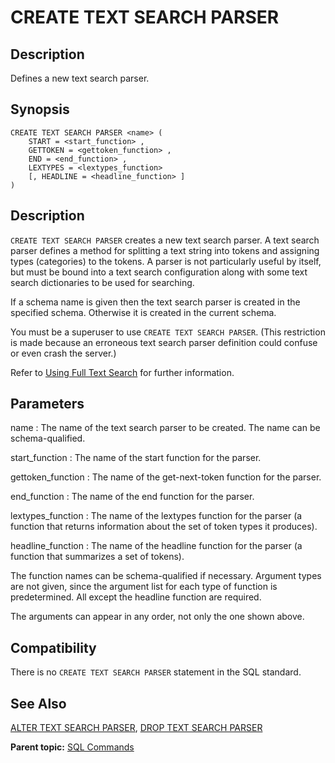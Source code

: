 # CREATE TEXT SEARCH PARSER 

## Description 

Defines a new text search parser.

## Synopsis 

``` {#sql_command_synopsis}
CREATE TEXT SEARCH PARSER <name> (
    START = <start_function> ,
    GETTOKEN = <gettoken_function> ,
    END = <end_function> ,
    LEXTYPES = <lextypes_function>
    [, HEADLINE = <headline_function> ]
)
```

## Description 

`CREATE TEXT SEARCH PARSER` creates a new text search parser. A text search parser defines a method for splitting a text string into tokens and assigning types \(categories\) to the tokens. A parser is not particularly useful by itself, but must be bound into a text search configuration along with some text search dictionaries to be used for searching.

If a schema name is given then the text search parser is created in the specified schema. Otherwise it is created in the current schema.

You must be a superuser to use `CREATE TEXT SEARCH PARSER`. \(This restriction is made because an erroneous text search parser definition could confuse or even crash the server.\)

Refer to [Using Full Text Search](../../admin_guide/textsearch/full-text-search.html#full-text-search) for further information.

## Parameters 

name
:   The name of the text search parser to be created. The name can be schema-qualified.

start\_function
:   The name of the start function for the parser.

gettoken\_function
:   The name of the get-next-token function for the parser.

end\_function
:   The name of the end function for the parser.

lextypes\_function
:   The name of the lextypes function for the parser \(a function that returns information about the set of token types it produces\).

headline\_function
:   The name of the headline function for the parser \(a function that summarizes a set of tokens\).

The function names can be schema-qualified if necessary. Argument types are not given, since the argument list for each type of function is predetermined. All except the headline function are required.

The arguments can appear in any order, not only the one shown above.

## Compatibility 

There is no `CREATE TEXT SEARCH PARSER` statement in the SQL standard.

## See Also 

[ALTER TEXT SEARCH PARSER](ALTER_TEXT_SEARCH_PARSER.html), [DROP TEXT SEARCH PARSER](DROP_TEXT_SEARCH_PARSER.html)

**Parent topic:** [SQL Commands](../sql_commands/sql_ref.html)

